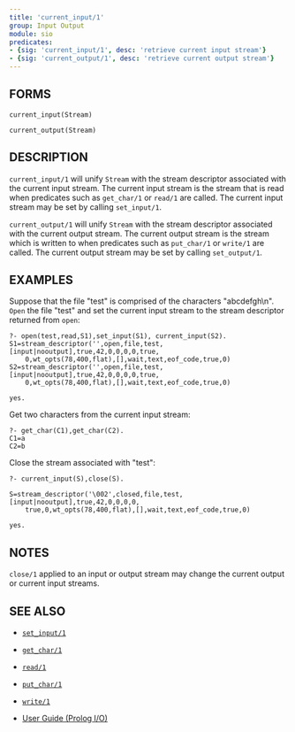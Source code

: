 ```yaml
---
title: 'current_input/1'
group: Input Output
module: sio
predicates:
- {sig: 'current_input/1', desc: 'retrieve current input stream'}
- {sig: 'current_output/1', desc: 'retrieve current output stream'}
---
```


## FORMS
```
current_input(Stream)

current_output(Stream)
```
## DESCRIPTION

`current_input/1` will unify `Stream` with the stream descriptor associated with the current input stream. The current input stream is the stream that is read when predicates such as `get_char/1` or `read/1` are called. The current input stream may be set by calling `set_input/1`.

`current_output/1` will unify `Stream` with the stream descriptor associated with the current output stream. The current output stream is the stream which is written to when predicates such as `put_char/1` or `write/1` are called. The current output stream may be set by calling `set_output/1`.

## EXAMPLES

Suppose that the file &quot;test&quot; is comprised of the characters &quot;abcdefgh\n&quot;.  `Open` the file &quot;test&quot; and set the current input stream to the stream descriptor returned from `open`:

```
?- open(test,read,S1),set_input(S1), current_input(S2).
S1=stream_descriptor('',open,file,test,[input|nooutput],true,42,0,0,0,0,true,
    0,wt_opts(78,400,flat),[],wait,text,eof_code,true,0) 
S2=stream_descriptor('',open,file,test,[input|nooutput],true,42,0,0,0,0,true,
    0,wt_opts(78,400,flat),[],wait,text,eof_code,true,0) 

yes.
```
Get two characters from the current input stream:
```
?- get_char(C1),get_char(C2).
C1=a
C2=b
```
Close the stream associated with &quot;test&quot;:
```
?- current_input(S),close(S).

S=stream_descriptor('\002',closed,file,test,[input|nooutput],true,42,0,0,0,0,
    true,0,wt_opts(78,400,flat),[],wait,text,eof_code,true,0) 

yes.
```
## NOTES

`close/1` applied to an input or output stream  may change the current output or current input streams.

## SEE ALSO

- [`set_input/1`](setinput1.html)
- [`get_char/1`](getchar12.html)
- [`read/1`](read12.html)
- [`put_char/1`](putchar12.html)
- [`write/1`](write12.html)

- [User Guide (Prolog I/O)](../guide/10-Prolog-I-O.html)
